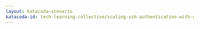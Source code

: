 ```yaml
---
layout: katacoda-scenario
katacoda-id: tech-learning-collective/scaling-ssh-authentication-with-certificates
---
```

